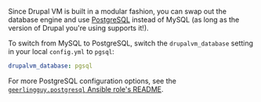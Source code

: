Since Drupal VM is built in a modular fashion, you can swap out the database engine and use [PostgreSQL](https://www.postgresql.org/) instead of MySQL (as long as the version of Drupal you're using supports it!).

To switch from MySQL to PostgreSQL, switch the `drupalvm_database` setting in your local `config.yml` to `pgsql`:

```yaml
drupalvm_database: pgsql
```

For more PostgreSQL configuration options, see the [`geerlingguy.postgresql` Ansible role's README](https://github.com/geerlingguy/ansible-role-postgresql#readme).
